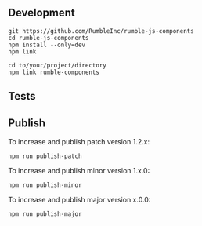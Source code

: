     
Development
-----------

    git https://github.com/RumbleInc/rumble-js-components 
    cd rumble-js-components
    npm install --only=dev
    npm link
    
    cd to/your/project/directory
    npm link rumble-components
    
Tests
-----

    

Publish
-------

To increase and publish patch version 1.2.x:

    npm run publish-patch

To increase and publish minor version 1.x.0:

    npm run publish-minor

To increase and publish major version x.0.0:

    npm run publish-major
    
